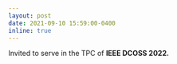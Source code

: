 ```yaml
---
layout: post
date: 2021-09-10 15:59:00-0400
inline: true
---
```


Invited to serve in the TPC of  <strong>  IEEE DCOSS 2022.   <strong>


